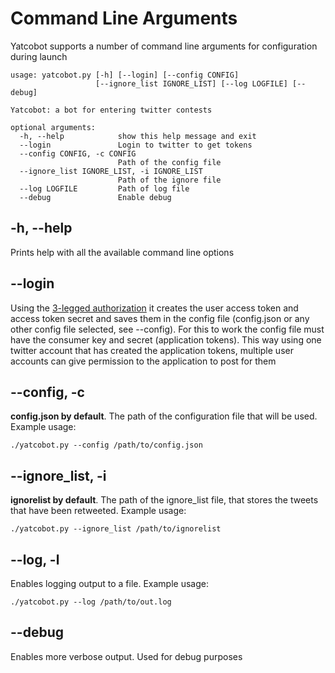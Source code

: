 # Command Line Arguments

Yatcobot supports a number of command line arguments for configuration during
launch

```
usage: yatcobot.py [-h] [--login] [--config CONFIG]
                   [--ignore_list IGNORE_LIST] [--log LOGFILE] [--debug]

Yatcobot: a bot for entering twitter contests

optional arguments:
  -h, --help            show this help message and exit
  --login               Login to twitter to get tokens
  --config CONFIG, -c CONFIG
                        Path of the config file
  --ignore_list IGNORE_LIST, -i IGNORE_LIST
                        Path of the ignore file
  --log LOGFILE         Path of log file
  --debug               Enable debug

```
## -h, --help
Prints help with all the available command line options

## --login
Using the [3-legged authorization](https://dev.twitter.com/oauth/3-legged)
it creates the user access token and access token secret and saves them in
the config file (config.json or any other config file selected, see --config).
For this to work the config file must have the consumer key and secret
(application tokens). This way using one twitter account that has created the
application tokens, multiple user accounts can give permission to the
application to post for them

## --config, -c
**config.json by default**.
The path of the configuration file that will be used. Example usage:
```
./yatcobot.py --config /path/to/config.json
```

## --ignore_list, -i
**ignorelist by default**. The path of the ignore_list file, that stores
the tweets that have been retweeted. Example usage:
```
./yatcobot.py --ignore_list /path/to/ignorelist

```

## --log, -l
Enables logging output to a file. Example usage:
```
./yatcobot.py --log /path/to/out.log

```

## --debug
Enables more verbose output. Used for debug purposes
